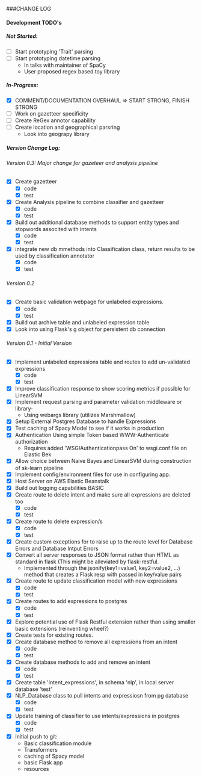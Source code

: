 ###CHANGE LOG

#### Development TODO's

##### Not Started:

- [ ] Start prototyping 'Trait' parsing
- [ ] Start prototyping datetime parsing
	- In talks with maintainer of SpaCy
	- User proposed regex based toy library


##### In-Progress:
- [X] COMMENT/DOCUMENTATION OVERHAUL => START STRONG, FINISH STRONG
- [ ] Work on gazetteer specificity
- [ ] Create ReGex annotor capability
- [ ] Create location and geographical parsring
    - Look into geograpy library
    
##### Version Change Log:

###### Version 0.3: Major change for gazeteer and analysis pipeline
- [x] Create gazetteer
	- [x] code
	- [x] test
- [x] Create Analysis pipeline to combine classifier and gazetteer
	- [x] code
	- [x] test
- [x] Build out additional database methods to support entity types and stopwords associted with intents
	- [x] code
	- [x] test
- [x] integrate new db mmethods into Classification class, return results to be used by classification annotator
	- [x] code
	- [x] test

###### Version 0.2
- [x] Create basic validation webpage for unlabeled expressions.
	- [x] code
	- [x] test
- [x] Build out archive table and unlabeled expression table
- [x] Look into using Flask's g object for persistent db connection

###### Version 0.1 - Initial Version
- [x] Implement unlabeled expressions table and routes to add un-validated expressions
	- [x] code
	- [x] test
- [x] Improve classification response to show scoring metrics if possible for LinearSVM
- [x] Implement request parsing and parameter validation middleware or library-
	- Using webargs library (utilizes Marshmallow)
- [x] Setup External Postgres Database to handle Expressions
- [x] Test caching of Spacy Model to see if it works in production
- [x] Authentication Using simple Token based WWW-Authenticate authorization
	- Requires added 'WSGIAuthenticationpass On' to wsgi.conf file on Elastic Bek 
- [x] Allow choice between Naive Bayes and LinearSVM during construction of sk-learn pipeline
- [x] Implement config/environment files for use in configuring app.
- [x] Host Server on AWS Elastic Beanstalk
- [x] Build out logging capabilities BASIC
- [x] Create route to delete intent and make sure all expressions are deleted too
	- [x] code
	- [x] test
- [x] Create route to delete expression/s
	- [x] code
	- [x] test
- [x] Create custom exceptions for to raise up to the route level for Database Errors and Database Intput Errors
- [x] Convert all server responses to JSON format rather than HTML as standard in flask (This might be alleviated by flask-restful.
	- Implemented through the jsonify(key1=value1, key2=value2, ...) method that creates a Flask resp with passed in key/value pairs
- [x] Create route to update classification model with new expressions
	- [x] code
	- [x] test
- [x] Create routes to add expressions to postgres
	- [x] code
	- [x] test
- [x] Explore potential use of Flask Restful extension rather than using smaller basic extensions (reinventing wheel?)
- [x] Create tests for existing routes.
- [x] Create database method to remove all expressions from an intent
	- [x] code
	- [x] test
- [x] Create database methods to add and remove an intent
	- [x] code
	- [x] test 
- [x] Create table 'intent_expressions', in schema 'nlp', in local server database 'test'
- [x] NLP_Database class to pull intents and expressiosn from pg database
	- [x] code
	- [x] test
- [x] Update training of classifier to use intents/expressions in postgres
	- [x] code
	- [x] test
- [x] Initial push to git:
	- Basic classification module
	- Transformers
	- caching of Spacy model
	- basic Flask app
	- resources